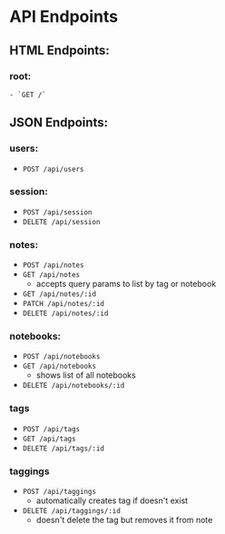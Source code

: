 # API Endpoints

## HTML Endpoints:

### root:
	- `GET /`

## JSON Endpoints:

### users:

- `POST /api/users`

### session:

- `POST /api/session`
- `DELETE /api/session`

### notes:

- `POST /api/notes`
- `GET /api/notes`
	+ accepts query params to list by tag or notebook
- `GET /api/notes/:id`
- `PATCH /api/notes/:id`
- `DELETE /api/notes/:id`

### notebooks:

- `POST /api/notebooks`
- `GET /api/notebooks`
	+ shows list of all notebooks
- `DELETE /api/notebooks/:id`

### tags

- `POST /api/tags`
- `GET /api/tags`
- `DELETE /api/tags/:id`

### taggings

- `POST /api/taggings`
	+ automatically creates tag if doesn't exist
- `DELETE /api/taggings/:id`
	+ doesn't delete the tag but removes it from note

